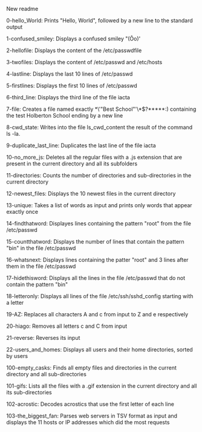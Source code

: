New readme

0-hello_World: Prints "Hello, World", followed by a new line to the standard output

1-confused_smiley: Displays a confused smiley "(Ôo)'

2-hellofile: Displays the content of the /etc/passwdfile

3-twofiles: Displays the content of /etc/passwd and /etc/hosts

4-lastline: Displays the last 10 lines of /etc/passwd

5-firstlines: Displays the first 10 lines of /etc/passwd

6-third_line: Displays the third line of the file iacta

7-file: Creates a file named exactly \*\\'"Best School"\'\\*$\?\*\*\*\*\*:) containing the test Holberton School ending by a new line

8-cwd_state: Writes into the file ls_cwd_content the result of the command ls -la.

9-duplicate_last_line: Duplicates the last line of the file iacta

10-no_more_js: Deletes all the regular files with a .js extension that are present in the current directory and all its subfolders

11-directories: Counts the number of directories and sub-directories in the current directory

12-newest_files: Displays the 10 newest files in the current directory

13-unique: Takes a list of words as input and prints only words that appear exactly once

14-findthatword: Displayes lines containing the pattern "root" from the file /etc/passwd

15-countthatword: Displays the number of lines that contain the pattern "bin" in the file /etc/passwd

16-whatsnext: Displays lines containing the patter "root" and 3 lines after them in the file /etc/passwd

17-hidethisword: Displays all the lines in the file /etc/passwd that do not contain the pattern "bin"

18-letteronly: Displays all lines of the file /etc/ssh/sshd_config starting with a letter

19-AZ: Replaces all characters A and c from input to Z and e respectively

20-hiago: Removes all letters c and C from input

21-reverse: Reverses its input

22-users_and_homes: Displays all users and their home directories, sorted by users

100-empty_casks: Finds all empty files and directories in the current directory and all sub-directories

101-gifs: Lists all the files with a .gif extension in the current directory and all its sub-directories

102-acrostic: Decodes acrostics that use the first letter of each line

103-the_biggest_fan: Parses web servers in TSV format as input and displays the 11 hosts or IP addresses which did the most requests 
